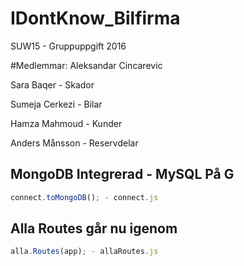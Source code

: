 # IDontKnow_Bilfirma
SUW15 - Gruppuppgift 2016

#Medlemmar: 
Aleksandar Cincarevic

Sara Baqer - Skador

Sumeja Cerkezi - Bilar

Hamza Mahmoud - Kunder

Anders Månsson - Reservdelar
## MongoDB Integrerad - MySQL På G
```javascript 
connect.toMongoDB(); - connect.js

```
## Alla Routes går nu igenom 
```javascript 
alla.Routes(app); - allaRoutes.js

```
